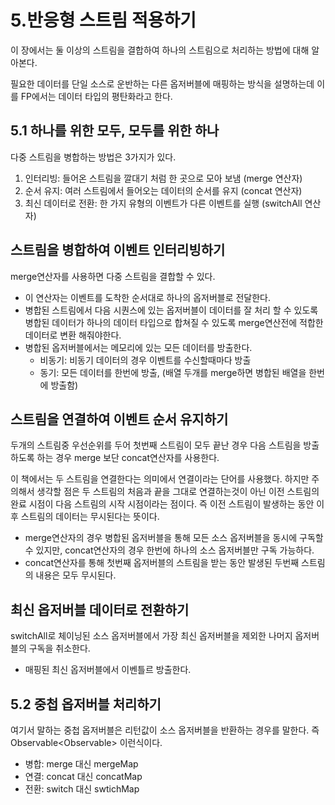 # 5.반응형 스트림 적용하기
이 장에서는 둘 이상의 스트림을 결합하여 하나의 스트림으로 처리하는 방법에 대해 알아본다.

필요한 데이터를 단일 소스로 운반하는 다른 옵저버블에 매핑하는 방식을 설명하는데 이를 FP에서는 데이터 타입의 평탄화라고 한다.

## 5.1 하나를 위한 모두, 모두를 위한 하나
다중 스트림을 병합하는 방법은 3가지가 있다.
1. 인터리빙: 들어온 스트림을 깔대기 처럼 한 곳으로 모아 보냄 (merge 연산자)
2. 순서 유지: 여러 스트림에서 들어오는 데이터의 순서를 유지 (concat 연산자)
3. 최신 데이터로 전환: 한 가지 유형의 이벤트가 다른 이벤트를 실행 (switchAll 연산자)

## 스트림을 병합하여 이벤트 인터리빙하기
merge연산자를 사용하면 다중 스트림을 결합할 수 있다. 
- 이 연산자는 이벤트를 도착한 순서대로 하나의 옵저버블로 전달한다.
- 병합된 스트림에서 다음 시퀀스에 있는 옵저버블이 데이터를 잘 처리 할 수 있도록 병합된 데이터가 하나의 데이터 타입으로 합쳐질 수 있도록 merge연산전에 적합한 데이터로 변환 해줘야한다.
- 병합된 옵저버블에서는 메모리에 있는 모든 데이터를 방출한다.
    - 비동기: 비동기 데이터의 경우 이벤트를 수신할때마다 방출
    - 동기: 모든 데이터를 한번에 방출, (배열 두개를 merge하면 병합된 배열을 한번에 방출함)
    
## 스트림을 연결하여 이벤트 순서 유지하기
두개의 스트림중 우선순위를 두어 첫번째 스트림이 모두 끝난 경우 다음 스트림을 방출하도록 하는 경우 merge 보단 concat연산자를 사용한다.

이 책에서는 두 스트림을 연결한다는 의미에서 연결이라는 단어를 사용했다. 하지만 주의해서 생각할 점은 두 스트림의 처음과 끝을 그대로 연결하는것이 아닌 이전 스트림의 완료 시점이 다음 스트림의 시작 시점이라는 점이다. 즉 이전 스트림이 발생하는 동안 이후 스트림의 데이터는 무시된다는 뜻이다.

- merge연산자의 경우 병합된 옵저버블을 통해 모든 소스 옵저버블을 동시에 구독할 수 있지만, concat연산자의 경우 한번에 하나의 소스 옵저버블만 구독 가능하다.
- concat연산자를 통해 첫번째 옵저버블의 스트림을 받는 동안 발생된 두번째 스트림의 내용은 모두 무시된다.

## 최신 옵저버블 데이터로 전환하기
switchAll로 체이닝된 소스 옵저버블에서 가장 최신 옵저버블을 제외한 나머지 옵저버블의 구독을 취소한다.
- 매핑된 최신 옵저버블에서 이벤틀르 방출한다.

## 5.2 중첩 옵저버블 처리하기
여기서 말하는 중첩 옵저버블은 리턴값이 소스 옵저버블을 반환하는 경우를 말한다. 즉 Observable<Observable<string>> 이런식이다.

- 병합: merge 대신 mergeMap
- 연결: concat 대신 concatMap
- 전환: switch 대신 swtichMap